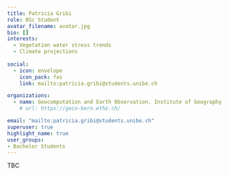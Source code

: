 ```yaml
---
title: Patricia Gribi
role: BSc Student
avatar_filename: avatar.jpg
bio: []
interests:
  - Vegetation water stress trends
  - Climate projections
  
social:
  - icon: envelope
    icon_pack: fas
    link: mailto:patricia.gribi@students.unibe.ch

organizations:
  - name: Geocomputation and Earth Observation, Institute of Geography, University of Bern
    # url: https://geco-bern.ethz.ch/

email: "mailto:patricia.gribi@students.unibe.ch"
superuser: true
highlight_name: true
user_groups:
- Bachelor Students
---
```


TBC
